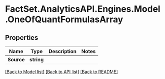 # FactSet.AnalyticsAPI.Engines.Model.OneOfQuantFormulasArray

## Properties

Name | Type | Description | Notes
------------ | ------------- | ------------- | -------------
**Source** | **string** |  | 

[[Back to Model list]](../README.md#documentation-for-models) [[Back to API list]](../README.md#documentation-for-api-endpoints) [[Back to README]](../README.md)

